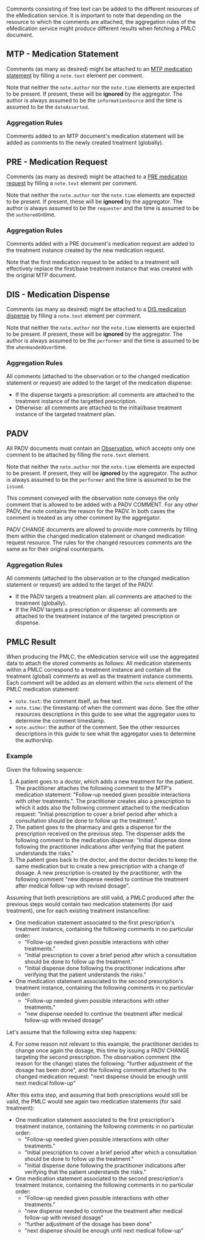 Comments consisting of free text can be added to the different resources of the eMedication service. It is important to note that depending on the resource to which the comments are attached, the aggregation rules of the eMedication service might produce different results when fetching a PMLC document.

## MTP - Medication Statement

Comments (as many as desired) might be attached to an [MTP medication statement](StructureDefinition-ch-emed-epr-medicationstatement-treatmentplan.html) by filling a `note.text` element per comment.

Note that neither the `note.author` nor the `note.time` elements are expected to be present. If present, these will be __ignored__ by the aggregator. The author is always assumed to be the `informationSource` and the time is assumed to be the `dateAsserted`.

### Aggregation Rules

Comments added to an MTP document's medication statement will be added as comments to the newly created treatment (globally).

## PRE - Medication Request

Comments (as many as desired) might be attached to a [PRE medication request](StructureDefinition-ch-emed-epr-medicationrequest.html) by filling a `note.text` element per comment.

Note that neither the `note.author` nor the `note.time` elements are expected to be present. If present, these will be __ignored__ by the aggregator. The author is always assumed to be the `requester` and the time is assumed to be the `authoredOn`time.

### Aggregation Rules

Comments added with a PRE document's medication request are added to the treatment instance created by the new medication request.

Note that the first medication request to be added to a treatment will effectively replace the first/base treatment instance that was created with the original MTP document.

## DIS - Medication Dispense

Comments (as many as desired) might be attached to a [DIS medication dispense](StructureDefinition-ch-emed-epr-medicationdispense.html) by filling a `note.text` element per comment.

Note that neither the `note.author` nor the `note.time` elements are expected to be present. If present, these will be __ignored__ by the aggregator. The author is always assumed to be the `performer` and the time is assumed to be the `whenHandedOver`time.

### Aggregation Rules

All comments (attached to the observation or to the changed medication statement or request) are added to the target of the medication dispense:
- If the dispense targets a prescription: all comments are attached to the treatment instance of the targetted prescription.
- Otherwise: all comments are attached to the initial/base treatment instance of the targeted treatment plan.

## PADV

All PADV documents must contain an [Observation](StructureDefinition-ch-emed-epr-observation), which accepts only one comment to be attached by filling the `note.text` element.

Note that neither the `note.author` nor the `note.time` elements are expected to be present. If present, they will be __ignored__ by the aggregator. The author is always assumed to be the `performer` and the time is assumed to be the `issued`.

This comment conveyed with the observation note conveys the only comment that is allowed to be added with a PADV COMMENT. For any other PADV, the note contains the reason for the PADV. In both cases the comment is treated as any other comment by the aggregator.

PADV CHANGE documents are allowed to provide more comments by filling them within the changed medication statement or changed medication request resource. The rules for the changed resources comments are the same as for their original counterparts.

### Aggregation Rules

All comments (attached to the observation or to the changed medication statement or request) are added to the target of the PADV:
- If the PADV targets a treatment plan: all comments are attached to the treatment (globally).
- If the PADV targets a prescription or dispense: all comments are attached to the treatment instance of the targeted prescription or dispense.

## PMLC Result

When producing the PMLC, the eMedication service will use the aggregated data to attach the stored comments as follows:
All medication statements within a PMLC correspond to a treatment instance and contain all the treatment (global) comments as well as the treatment instance comments. Each comment will be added as an element within the `note` element of the PMLC medication statement:
- `note.text`: the comment itself, as free text.
- `note.time`: the timestamp of when the comment was done. See the other resources descriptions in this guide to see what the aggregator uses to determine the comment timestamp.
- `note.author`: the author of the comment. See the other resources descriptions in this guide to see what the aggregator uses to determine the authorship.

### Example

Given the following sequence:
1. A patient goes to a doctor, which adds a new treatment for the patient. The practitioner attaches the following comment to the MTP's medication statement: "Follow-up needed given possible interactions with other treatments.". The practitioner creates also a prescription to which it adds also the following comment attached to the medication request: "Initial prescription to cover a brief period after which a consultation should be done to follow up the treatment."
2. The patient goes to the pharmacy and gets a dispense for the prescription received on the previous step. The dispenser adds the following comment to the medication dispense: "Initial dispense done following the practitioner indications after verifying that the patient understands the risks."
3. The patient goes back to the doctor, and the doctor decides to keep the same medication but to create a new prescription with a change of dosage. A new prescription is created by the practitioner, with the following comment "new dispense needed to continue the treatment after medical follow-up with revised dosage".

Assuming that both prescriptions are still valid, a PMLC produced after the previous steps would contain two medication statements (for said treatment), one for each existing treatment instance/line:
- One medication statement associated to the first prescription's treatment instance, containing the following comments in no particular order:
    - "Follow-up needed given possible interactions with other treatments."
    - "Initial prescription to cover a brief period after which a consultation should be done to follow up the treatment."
    - "Initial dispense done following the practitioner indications after verifying that the patient understands the risks."
- One medication statement associated to the second prescription's treatment instance, containing the following comments in no particular order:
    - "Follow-up needed given possible interactions with other treatments."
    - "new dispense needed to continue the treatment after medical follow-up with revised dosage"

Let's assume that the following extra step happens:

4. For some reason not relevant to this example, the practitioner decides to change once again the dosage, this time by issuing a PADV CHANGE targeting the second prescription. The observation comment (the reason for the change) states the following: "further adjustment of the dosage has been done", and the following comment attached to the changed medication request: "next dispense should be enough until next medical follow-up"

After this extra step, and assuming that both prescriptions would still be valid, the PMLC would see again two medication statements (for said treatment):
- One medication statement associated to the first prescription's treatment instance, containing the following comments in no particular order:
    - "Follow-up needed given possible interactions with other treatments."
    - "Initial prescription to cover a brief period after which a consultation should be done to follow up the treatment."
    - "Initial dispense done following the practitioner indications after verifying that the patient understands the risks."
- One medication statement associated to the second prescription's treatment instance, containing the following comments in no particular order:
    - "Follow-up needed given possible interactions with other treatments."
    - "new dispense needed to continue the treatment after medical follow-up with revised dosage"
    - "further adjustment of the dosage has been done"
    - "next dispense should be enough until next medical follow-up"